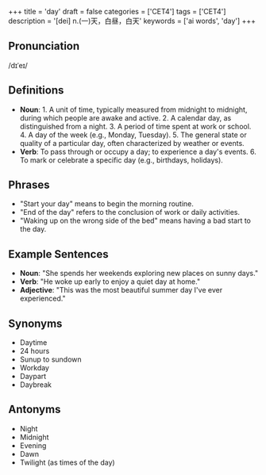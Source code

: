 +++
title = 'day'
draft = false
categories = ['CET4']
tags = ['CET4']
description = '[dei] n.(一)天，白昼，白天'
keywords = ['ai words', 'day']
+++

## Pronunciation
/dɪˈeɪ/

## Definitions
- **Noun**: 1. A unit of time, typically measured from midnight to midnight, during which people are awake and active. 2. A calendar day, as distinguished from a night. 3. A period of time spent at work or school. 4. A day of the week (e.g., Monday, Tuesday). 5. The general state or quality of a particular day, often characterized by weather or events. 
- **Verb**: To pass through or occupy a day; to experience a day's events. 6. To mark or celebrate a specific day (e.g., birthdays, holidays).

## Phrases
- "Start your day" means to begin the morning routine.
- "End of the day" refers to the conclusion of work or daily activities.
- "Waking up on the wrong side of the bed" means having a bad start to the day.

## Example Sentences
- **Noun**: "She spends her weekends exploring new places on sunny days."
- **Verb**: "He woke up early to enjoy a quiet day at home."
- **Adjective**: "This was the most beautiful summer day I've ever experienced."

## Synonyms
- Daytime
- 24 hours
- Sunup to sundown
- Workday
- Daypart
- Daybreak

## Antonyms
- Night
- Midnight
- Evening
- Dawn
- Twilight (as times of the day)
